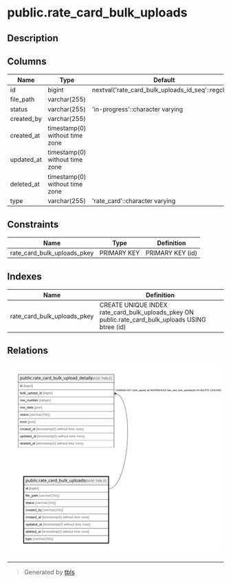 # public.rate_card_bulk_uploads

## Description

## Columns

| Name | Type | Default | Nullable | Children | Parents | Comment |
| ---- | ---- | ------- | -------- | -------- | ------- | ------- |
| id | bigint | nextval('rate_card_bulk_uploads_id_seq'::regclass) | false | [public.rate_card_bulk_upload_details](public.rate_card_bulk_upload_details.md) |  |  |
| file_path | varchar(255) |  | false |  |  |  |
| status | varchar(255) | 'in-progress'::character varying | false |  |  |  |
| created_by | varchar(255) |  | false |  |  |  |
| created_at | timestamp(0) without time zone |  | true |  |  |  |
| updated_at | timestamp(0) without time zone |  | true |  |  |  |
| deleted_at | timestamp(0) without time zone |  | true |  |  |  |
| type | varchar(255) | 'rate_card'::character varying | false |  |  |  |

## Constraints

| Name | Type | Definition |
| ---- | ---- | ---------- |
| rate_card_bulk_uploads_pkey | PRIMARY KEY | PRIMARY KEY (id) |

## Indexes

| Name | Definition |
| ---- | ---------- |
| rate_card_bulk_uploads_pkey | CREATE UNIQUE INDEX rate_card_bulk_uploads_pkey ON public.rate_card_bulk_uploads USING btree (id) |

## Relations

![er](public.rate_card_bulk_uploads.svg)

---

> Generated by [tbls](https://github.com/k1LoW/tbls)

